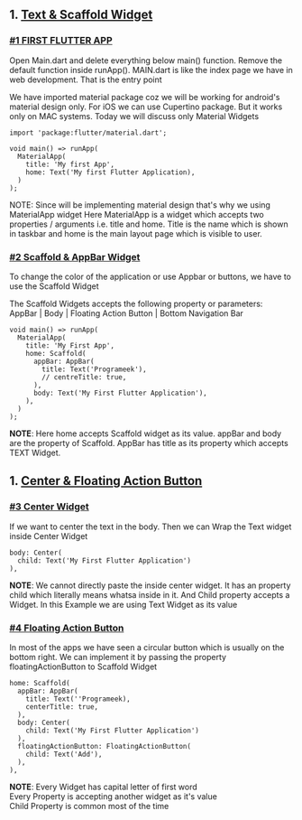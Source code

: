 ## 1. <u>Text & Scaffold Widget</u>

### <u>#1 FIRST FLUTTER APP</u>

Open Main.dart and delete everything below main() function. Remove the default function inside runApp(). MAIN.dart is like the index page we have in web development. That is the entry point

We have imported material package coz we will be working for android's material design only. For iOS we can use Cupertino package. But it works only on MAC systems. Today we will discuss only Material Widgets

```
import 'package:flutter/material.dart';

void main() => runApp(
  MaterialApp(
    title: 'My first App',
    home: Text('My first Flutter Application),
  )
);
```

NOTE: Since will be implementing material design that's why we using MaterialApp widget Here MaterialApp is a widget which accepts two properties / arguments i.e. title and home. Title is the name which is shown in taskbar and home is the main layout page which is visible to user.

### <u>#2 Scaffold & AppBar Widget</u>

To change the color of the application or use Appbar or buttons, we have to use the Scaffold Widget

The Scaffold Widgets accepts the following property or parameters:  
AppBar | Body | Floating Action Button | Bottom Navigation Bar

```
void main() => runApp(
  MaterialApp(
    title: 'My First App',
    home: Scaffold(
      appBar: AppBar(
        title: Text('Programeek'),
        // centreTitle: true,
      ),
      body: Text('My First Flutter Application'),
    ),
  )
);
```

**NOTE**: Here home accepts Scaffold widget as its value. appBar and body are the property of Scaffold. AppBar has title as its property which accepts TEXT Widget.

## 1. <u>Center & Floating Action Button</u>

### <u>#3 Center Widget</u>

If we want to center the text in the body. Then we can Wrap the Text widget inside Center Widget

```
body: Center(
  child: Text('My First Flutter Application')
),
```

**NOTE**: We cannot directly paste the inside center widget. It has an property child which literally means whatsa inside in it. And Child property accepts a Widget. In this Example we are using Text Widget as its value

### <u>#4 Floating Action Button</u>

In most of the apps we have seen a circular button which is usually on the bottom right. We can implement it by passing the property floatingActionButton to Scaffold Widget

```
home: Scaffold(
  appBar: AppBar(
    title: Text(''Programeek),
    centerTitle: true,
  ),
  body: Center(
    child: Text('My First Flutter Application')
  ),
  floatingActionButton: FloatingActionButton(
    child: Text('Add'),
  ),
),
```

**NOTE**: Every Widget has capital letter of first word  
Every Property is accepting another widget as it's value  
Child Property is common most of the time
